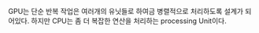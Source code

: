 ---
---

GPU는 단순 반복 작업은 여러개의 유닛들로 하여금 병렬적으로 처리하도록 설계가 되어있다. 하지만 CPU는 좀 더 복잡한 연산을 처리하는 processing Unit이다. 